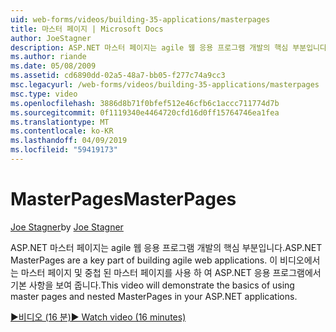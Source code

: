 ```yaml
---
uid: web-forms/videos/building-35-applications/masterpages
title: 마스터 페이지 | Microsoft Docs
author: JoeStagner
description: ASP.NET 마스터 페이지는 agile 웹 응용 프로그램 개발의 핵심 부분입니다. 이 비디오에서 중첩 된 마스터 페이지 및 마스터 페이지를 사용 하는 기본적인 살펴보겠습니다...
ms.author: riande
ms.date: 05/08/2009
ms.assetid: cd6890dd-02a5-48a7-bb05-f277c74a9cc3
msc.legacyurl: /web-forms/videos/building-35-applications/masterpages
msc.type: video
ms.openlocfilehash: 3886d8b71f0bfef512e46cfb6c1accc711774d7b
ms.sourcegitcommit: 0f1119340e4464720cfd16d0ff15764746ea1fea
ms.translationtype: MT
ms.contentlocale: ko-KR
ms.lasthandoff: 04/09/2019
ms.locfileid: "59419173"
---
```

# <a name="masterpages"></a><span data-ttu-id="87527-104">MasterPages</span><span class="sxs-lookup"><span data-stu-id="87527-104">MasterPages</span></span>

<span data-ttu-id="87527-105">[Joe Stagner](https://github.com/JoeStagner)</span><span class="sxs-lookup"><span data-stu-id="87527-105">by [Joe Stagner](https://github.com/JoeStagner)</span></span>

<span data-ttu-id="87527-106">ASP.NET 마스터 페이지는 agile 웹 응용 프로그램 개발의 핵심 부분입니다.</span><span class="sxs-lookup"><span data-stu-id="87527-106">ASP.NET MasterPages are a key part of building agile web applications.</span></span> <span data-ttu-id="87527-107">이 비디오에서는 마스터 페이지 및 중첩 된 마스터 페이지를 사용 하 여 ASP.NET 응용 프로그램에서 기본 사항을 보여 줍니다.</span><span class="sxs-lookup"><span data-stu-id="87527-107">This video will demonstrate the basics of using master pages and nested MasterPages in your ASP.NET applications.</span></span>

[<span data-ttu-id="87527-108">&#9654;비디오 (16 분)</span><span class="sxs-lookup"><span data-stu-id="87527-108">&#9654; Watch video (16 minutes)</span></span>](https://channel9.msdn.com/Blogs/ASP-NET-Site-Videos/masterpages)

